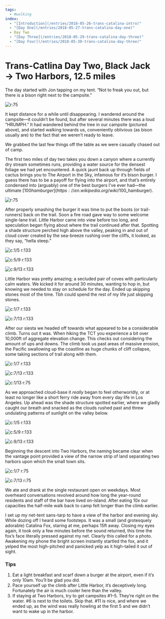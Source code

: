 ```yaml
---
tags:
  - #walking
index:
  - "[Introduction](/entries/2018-05-26-trans-catalina-intro)"
  - "[Day One](/entries/2018-05-27-trans-catalina-day-one)"
  - Day Two
  - "[Day Three](/entries/2018-05-29-trans-catalina-day-three)"
  - "[Day Four](/entries/2018-05-30-trans-catalina-day-three)"
---
```


# Trans-Catlina Day Two, Black Jack → Two Harbors, 12.5 miles

The day started with Jon tapping on my tent. “Not to freak you out, but there is a bison right next to the campsite.”

![r:75](11-bison-camp_75.jpg)

It kept distance for a while until disappearing. I wandered around the campsite—it couldn’t be found, but after several minutes there was a loud “HRUMPH.” It had wandered behind the tree in our campsite (pictured above), and started walking towards us, conveniently oblivious (as bison usually are) to the fact that we weren’t ready to leave.

We grabbed the last few things off the table as we were casually chased out of camp.

<!-- more -->

The first two miles of day two takes you down a canyon where a currently dry stream sometimes runs, providing a water source for the densest foliage we had yet encountered. A quick jaunt back up through fields of cactus brings you to The Airport in the Sky, infamous for it’s bison burger. I guess there has to be a payoff for flying into the airport, and that’s entirely condensed into (arguably) one of the best burgers I’ve ever had—the ultimate [$100 hamburger](https://en.wikipedia.org/wiki/$100_hamburger).

![r:75](13-airport_75.jpg)

After properly smashing the burger it was time to put the boots (or trail-runners) back on the trail. Soon a fire road gave way to some welcome single-lane trail. Little Harbor came into view before too long, and speculation began flying about where the trail continued after that. Spotting a shade structure perched high above the valley, peaking in and out of cloud cover created by the sea-breeze rushing over the cliffs, it looked, as they say, “hella steep.”

![c:1/5 r:133](14-jk_133.jpg)

![c:5/9 r:133](15-jon_133.jpg)

![c:9/13 r:133](16-little-harbor_133.jpg)

Little Harbor was pretty amazing; a secluded pair of coves with particularly calm waters. We kicked it for around 30 minutes, wanting to hop in, but knowing we needed to stay on schedule for the day. Ended up skipping stones most of the time. Tbh could spend the rest of my life just skipping stones.

![c:1/7 r:133](17-jk_133.jpg)

![c:7/13 r:133](18-little-harbor_133.jpg)

After our siesta we headed off towards what appeared to be a considerable climb. Turns out it was. When hiking the TCT you experience a bit over 10,000ft of aggregate elevation change. This checks out considering the amount of ups and downs. The climb took us past areas of massive erosion, the Pacific swallowing up the coastline as huge chunks of cliff collapse, some taking sections of trail along with them.

![c:1/7 r:133](19-forward_133.jpg)

![c:7/13 r:133](20-jon_133.jpg)

![c:1/13 r:75](21-jk_75.jpg)

As we approached cloud-base it *really* began to feel otherworldly, or at least no longer like a short ferry ride away from every day life in Los Angeles. Up ahead was the shade structure spotted earlier, where we gladly caught our breath and snacked as the clouds rushed past and threw undulating patterns of sunlight on the valley below.

![c:1/5 r:133](22-up_133.jpg)

![c:5/9 r:133](23-jk_133.jpg)

![c:9/13 r:133](24-jon_133.jpg)

Beginning the descent into Two Harbors, the naming became clear when the vantage point provided a view of the narrow strip of land separating two harbors upon which the small town sits.

![c:1/7 r:75](25-two-harbors_75.jpg)

![c:7/13 r:75](26-camp_75.jpg)

We ate and drank at the single restaurant open on weekdays. Most overheard conversations revolved around how long the year-round residents and staff of the bar have lived on-island. After eating 10x our capacities the half-mile walk back to camp felt longer than the climb earlier.

I set up my net-tent sans-tarp to have a view of the harbor and evening sky. While dozing off I heard some footsteps. It was a small (and grotesquely adorable) Catalina Fox, staring at me, perhaps 15ft away. Closing my eyes again, it took only a few minutes before the sound returned, this time the fox’s face literally pressed against my net. Clearly this called for a photo. Awakening my phone the bright screen instantly startled the fox, and it yelped the most high-pitched and panicked yelp as it high-tailed it out of sight.

### Tips

1. Eat a light breakfast and scarf down a burger at the airport, even if it’s only 10am. You’ll be glad you did.
2. Pace yourself up the climb after Little Harbor, it’s deceptively long. Fortunately the air is much cooler here than the valley.
3. If staying at Two Harbors, try to get campsites #1–5. They’re right on the water. #6 is next to the toilets. Skip that. #11 is nice, and where we ended up, as the wind was really howling at the first 5 and we didn’t want to wake up in the harbor.
